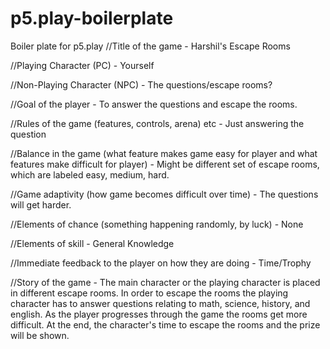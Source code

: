 # p5.play-boilerplate
Boiler plate for p5.play
//Title of the game - Harshil's Escape Rooms


//Playing Character (PC) - 
Yourself

//Non-Playing Character (NPC) - 
The questions/escape rooms?

//Goal of the player -
To answer the questions and escape the rooms.

//Rules of the game (features, controls, arena) etc - 
Just answering the question

//Balance in the game (what feature makes game easy for player and what features make difficult for player) - 
Might be different set of escape rooms, which are labeled easy, medium, hard.

//Game adaptivity (how game becomes difficult over time) - 
The questions will get harder.

//Elements of chance (something happening randomly, by luck) -
None

//Elements of skill -
General Knowledge

//Immediate feedback to the player on how they are doing -
Time/Trophy
 
//Story of the game - 
The main character or the playing character is placed in different escape rooms. In order to escape the rooms the playing character has to answer questions relating to math, science, history, and english. As the player progresses through the game the rooms get more difficult. At the end, the character's time to escape the rooms and the prize will be shown.
